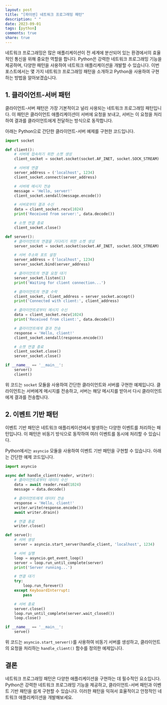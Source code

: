 ```yaml
---
layout: post
title: "[파이썬] 네트워크 프로그래밍 패턴"
description: " "
date: 2023-09-01
tags: [python]
comments: true
share: true
---
```


네트워크 프로그래밍은 많은 애플리케이션이 전 세계에 분산되어 있는 환경에서의 효율적인 통신을 위해 중요한 역할을 합니다. Python은 강력한 네트워크 프로그래밍 기능을 제공하며, 다양한 패턴을 사용하여 네트워크 애플리케이션을 개발할 수 있습니다. 이번 포스트에서는 몇 가지 네트워크 프로그래밍 패턴을 소개하고 Python을 사용하여 구현하는 방법을 알아보겠습니다.

## 1. 클라이언트-서버 패턴

클라이언트-서버 패턴은 가장 기본적이고 널리 사용되는 네트워크 프로그래밍 패턴입니다. 이 패턴은 클라이언트 애플리케이션이 서버에 요청을 보내고, 서버는 이 요청을 처리하여 결과를 클라이언트에게 전달하는 방식으로 동작합니다.

아래는 Python으로 간단한 클라이언트-서버 예제를 구현한 코드입니다.

```python
import socket

def client():
    # 서버에 접속하기 위한 소켓 생성
    client_socket = socket.socket(socket.AF_INET, socket.SOCK_STREAM)

    # 서버에 연결
    server_address = ('localhost', 1234)
    client_socket.connect(server_address)

    # 서버에 메시지 전송
    message = 'Hello, server!'
    client_socket.sendall(message.encode())

    # 서버로부터 결과 수신
    data = client_socket.recv(1024)
    print('Received from server:', data.decode())

    # 소켓 연결 종료
    client_socket.close()

def server():
    # 클라이언트의 연결을 기다리기 위한 소켓 생성
    server_socket = socket.socket(socket.AF_INET, socket.SOCK_STREAM)

    # 서버 주소와 포트 설정
    server_address = ('localhost', 1234)
    server_socket.bind(server_address)

    # 클라이언트의 연결 요청 대기
    server_socket.listen(1)
    print('Waiting for client connection...')

    # 클라이언트의 연결 수락
    client_socket, client_address = server_socket.accept()
    print('Connected with client:', client_address)

    # 클라이언트로부터 메시지 수신
    data = client_socket.recv(1024)
    print('Received from client:', data.decode())

    # 클라이언트에게 결과 전송
    response = 'Hello, client!'
    client_socket.sendall(response.encode())

    # 소켓 연결 종료
    client_socket.close()
    server_socket.close()

if __name__ == '__main__':
    server()
    client()
```

위 코드는 `socket` 모듈을 사용하여 간단한 클라이언트와 서버를 구현한 예제입니다. 클라이언트는 서버에게 메시지를 전송하고, 서버는 해당 메시지를 받아서 다시 클라이언트에게 결과를 전송합니다.

## 2. 이벤트 기반 패턴

이벤트 기반 패턴은 네트워크 애플리케이션에서 발생하는 다양한 이벤트를 처리하는 패턴입니다. 이 패턴은 비동기 방식으로 동작하여 여러 이벤트를 동시에 처리할 수 있습니다.

Python에서는 `asyncio` 모듈을 사용하여 이벤트 기반 패턴을 구현할 수 있습니다. 아래는 간단한 예제 코드입니다.

```python
import asyncio

async def handle_client(reader, writer):
    # 클라이언트로부터 데이터 수신
    data = await reader.read(1024)
    message = data.decode()

    # 클라이언트에게 데이터 전송
    response = 'Hello, client!'
    writer.write(response.encode())
    await writer.drain()

    # 연결 종료
    writer.close()

def serve():
    # 서버 생성
    server = asyncio.start_server(handle_client, 'localhost', 1234)

    # 서버 실행
    loop = asyncio.get_event_loop()
    server = loop.run_until_complete(server)
    print('Server running...')

    # 연결 대기
    try:
        loop.run_forever()
    except KeyboardInterrupt:
        pass

    # 서버 종료
    server.close()
    loop.run_until_complete(server.wait_closed())
    loop.close()

if __name__ == '__main__':
    serve()
```

위 코드는 `asyncio.start_server()`를 사용하여 비동기 서버를 생성하고, 클라이언트의 요청을 처리하는 `handle_client()` 함수를 정의한 예제입니다.

## 결론

네트워크 프로그래밍 패턴은 다양한 애플리케이션을 구현하는 데 필수적인 요소입니다. Python은 강력한 네트워크 프로그래밍 기능을 제공하고, 클라이언트-서버 패턴과 이벤트 기반 패턴을 쉽게 구현할 수 있습니다. 이러한 패턴을 익혀서 효율적이고 안정적인 네트워크 애플리케이션을 개발해보세요.